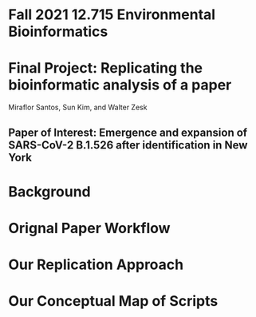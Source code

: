 
# Fall 2021 12.715 Environmental Bioinformatics
# Final Project: Replicating the bioinformatic analysis of a paper

Miraflor Santos, Sun Kim, and Walter Zesk

##  Paper of Interest:  Emergence and expansion of SARS-CoV-2 B.1.526 after identification in New York

# Background

# Orignal Paper Workflow

# Our Replication Approach

# Our Conceptual Map of Scripts
